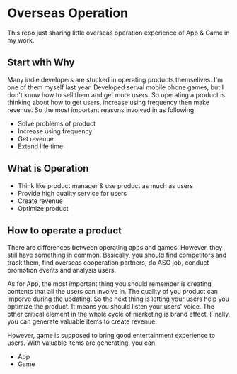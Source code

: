 # Overseas Operation 

This repo just sharing little overseas operation experience of App &amp; Game in my work.

## Start with Why

Many indie developers are stucked in operating products themselives. I'm one of them myself last year. Developed serval mobile phone games, but I don't know how to sell them and get more users. So operating a product is thinking about how to get users, increase using frequency then make revenue. So the most important reasons involved in as following:

- Solve problems of product
- Increase using frequency
- Get revenue
- Extend life time

## What is Operation

- Think like product manager & use product as much as users
- Provide high quality service for users
- Create revenue
- Optimize product

## How to operate a product

There are differences between operating apps and games. However, they still have something in common. Basically, you should find competitors and track them, find overseas cooperation partners, do ASO job, conduct promotion events and analysis users.

As for App, the most important thing you should remember is creating contents that all the users can involve in. The quality of you product can imporve during the updating. So the next thing is letting your users help you optimize the product. It means you should listen your users' voice. The other critical element in the whole cycle of marketing is brand effect. Finally, you can generate valuable items to create revenue.

However, game is supposed to bring good entertainment experience to users. With valuable items are generating, you can 

- App
- Game
